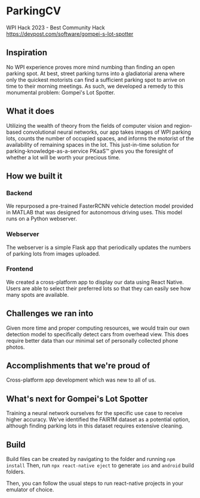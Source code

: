 # ParkingCV
WPI Hack 2023 - Best Community Hack 
https://devpost.com/software/gompei-s-lot-spotter

## Inspiration
No WPI experience proves more mind numbing than finding an open parking spot. At best, street parking turns into a gladiatorial arena where only the quickest motorists can find a sufficient parking spot to arrive on time to their morning meetings. As such, we developed a remedy to this monumental problem: Gompei's Lot Spotter.

## What it does
Utilizing the wealth of theory from the fields of computer vision and region-based convolutional neural networks, our app takes images of WPI parking lots, counts the number of occupied spaces, and informs the motorist of the availability of remaining spaces in the lot. This just-in-time solution for parking-knowledge-as-a-service PKaaS™️ gives you the foresight of whether a lot will be worth your precious time.

## How we built it
### Backend
We repurposed a pre-trained FasterRCNN vehicle detection model provided in MATLAB that was designed for autonomous driving uses. This model runs on a Python webserver.

### Webserver
The webserver is a simple Flask app that periodically updates the numbers of parking lots from images uploaded.

### Frontend
We created a cross-platform app to display our data using React Native. Users are able to select their preferred lots so that they can easily see how many spots are available.

## Challenges we ran into
Given more time and proper computing resources, we would train our own detection model to specifically detect cars from overhead view. This does require better data than our minimal set of personally collected phone photos.

## Accomplishments that we're proud of
Cross-platform app development which was new to all of us.

## What's next for Gompei's Lot Spotter
Training a neural network ourselves for the specific use case to receive higher accuracy. We've identified the FAIR1M dataset as a potential option, although finding parking lots in this dataset requires extensive cleaning.

## Build

Build files can be created by navigating to the folder and running `npm install`
Then, run `npx react-native eject` to generate `ios` and `android` build folders.

Then, you can follow the usual steps to run react-native projects in your emulator of choice.
